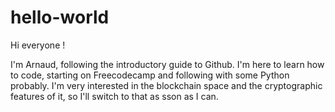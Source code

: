 # hello-world
Hi everyone !

I'm Arnaud, following the introductory guide to Github.
I'm here to learn how to code, starting on Freecodecamp and following with some Python probably. I'm very interested in the blockchain space and the cryptographic features of it, so I'll switch to that as sson as I can.
